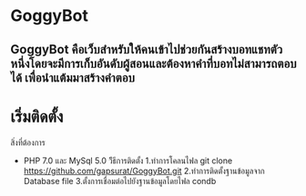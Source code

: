 # GoggyBot
GoggyBot คือเว็บสำหรับให้คนเข้าไปช่วยกันสร้างบอทแชทตัวหนึ่งโดยจะมีการเก็บอันดับผู้สอนและต้องหาคำที่บอทไม่สามารถตอบได้
เพื่อนำแต้มมาสร้างคำตอบ
-----------------------------------------------------
# เริ่มติดตั้ง
สิ่งที่ต้องการ
- PHP 7.0 และ MySql 5.0
วิีธีการติดตั้ง
1.ทำการโคลนไฟล git clone https://github.com/gapsurat/GoggyBot.git
2.ทำการติดตั้งฐานข้อมูลจาก Database file
3.ตั้งการเชื่อมต่อไปยังฐานข้อมูลโดยไฟล condb

